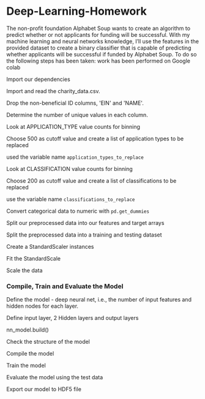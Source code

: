 # Deep-Learning-Homework
The non-profit foundation Alphabet Soup wants to create an algorithm to predict whether or not applicants for funding will be successful. With my machine learning and neural networks knowledge, I’ll use the features in the provided dataset to create a binary classifier that is capable of predicting whether applicants will be successful if funded by Alphabet Soup.
To do so the following steps has been taken:
work has been performed on Google colab

Import our dependencies 

Import and read the charity_data.csv.

Drop the non-beneficial ID columns, 'EIN' and 'NAME'.

Determine the number of unique values in each column.

Look at APPLICATION_TYPE value counts for binning

Choose 500 as cutoff value and create a list of application types to be replaced

used the variable name `application_types_to_replace`

Look at CLASSIFICATION value counts for binning

Choose 200 as cutoff value and create a list of classifications to be replaced

use the variable name `classifications_to_replace`

Convert categorical data to numeric with `pd.get_dummies`

Split our preprocessed data into our features and target arrays

 Split the preprocessed data into a training and testing dataset

Create a StandardScaler instances

 Fit the StandardScale

 Scale the data

### Compile, Train and Evaluate the Model

Define the model - deep neural net, i.e., the number of input features and hidden nodes for each layer.

Define input layer, 2 Hidden layers and output layers

nn_model.build()

Check the structure of the model

Compile the model

Train the model

Evaluate the model using the test data

Export our model to HDF5 file
